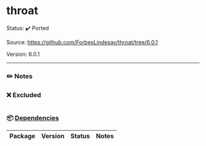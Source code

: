 # throat

Status: :heavy_check_mark: Ported

Source: https://github.com/ForbesLindesay/throat/tree/6.0.1

Version: 6.0.1

---

### :pencil2: Notes

### :x: Excluded
```
```

### :package: [Dependencies]()
| Package | Version | Status | Notes |
| ------- | ------- | ------ | ----- |
